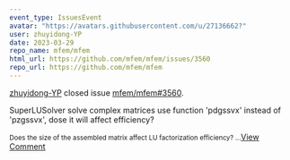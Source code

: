 ```yaml
---
event_type: IssuesEvent
avatar: "https://avatars.githubusercontent.com/u/27136662?"
user: zhuyidong-YP
date: 2023-03-29
repo_name: mfem/mfem
html_url: https://github.com/mfem/mfem/issues/3560
repo_url: https://github.com/mfem/mfem
---
```


<a href='https://github.com/zhuyidong-YP' target='_blank'>zhuyidong-YP</a> closed issue <a href='https://github.com/mfem/mfem/issues/3560' target='_blank'>mfem/mfem#3560</a>.

<p>SuperLUSolver solve complex matrices use function 'pdgssvx' instead of 'pzgssvx', dose it will affect efficiency?</p><small>Does the size of the assembled matrix affect LU factorization efficiency?...</small><a href='https://github.com/mfem/mfem/issues/3560' target='_blank'>View Comment</a>